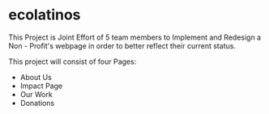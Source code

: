 # ecolatinos
This Project is Joint Effort of 5 team members to Implement and Redesign a Non - Profit's webpage in order to better reflect their current status.

This project will consist of four Pages: 
- About Us
- Impact Page
- Our Work
- Donations 

